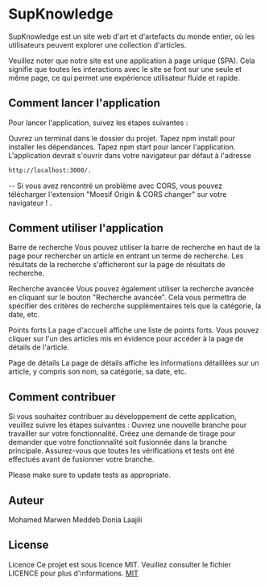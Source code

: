 # SupKnowledge 

SupKnowledge est un site web d'art et d'artefacts du monde entier, où les utilisateurs peuvent explorer une collection d'articles.

Veuillez noter que notre site est une application à page unique (SPA). Cela signifie que toutes les interactions avec le site se font sur une seule et même page, ce qui permet une expérience utilisateur fluide et rapide.

## Comment lancer l'application

Pour lancer l'application, suivez les étapes suivantes :

Ouvrez un terminal dans le dossier du projet.
Tapez npm install pour installer les dépendances.
Tapez npm start pour lancer l'application.
L'application devrait s'ouvrir dans votre navigateur par défaut à l'adresse 

```bash
http://localhost:3000/.
```

-- Si vous avez rencontré un problème avec CORS, vous pouvez télécharger l'extension "Moesif Origin & CORS changer" sur votre navigateur ! .

## Comment utiliser l'application
Barre de recherche Vous pouvez utiliser la barre de recherche en haut de la page pour rechercher un article en entrant un terme de recherche. Les résultats de la recherche s'afficheront sur la page de résultats de recherche.

Recherche avancée Vous pouvez également utiliser la recherche avancée en cliquant sur le bouton "Recherche avancée". Cela vous permettra de spécifier des critères de recherche supplémentaires tels que la catégorie, la date, etc.

Points forts La page d'accueil affiche une liste de points forts. Vous pouvez cliquer sur l'un des articles mis en évidence pour accéder à la page de détails de l'article.

Page de détails La page de détails affiche les informations détaillées sur un article, y compris son nom, sa catégorie, sa date, etc.

## Comment contribuer

 Si vous souhaitez contribuer au développement de cette application, veuillez suivre les étapes suivantes : Ouvrez une nouvelle branche pour travailler sur votre fonctionnalité. Créez une demande de tirage pour demander que votre fonctionnalité soit fusionnée dans la branche principale. Assurez-vous que toutes les vérifications et tests ont été effectués avant de fusionner votre branche.

Please make sure to update tests as appropriate.

## Auteur
Mohamed Marwen Meddeb
Donia Laajili


## License
Licence Ce projet est sous licence MIT. Veuillez consulter le fichier LICENCE pour plus d'informations.
[MIT](https://choosealicense.com/licenses/mit/)
